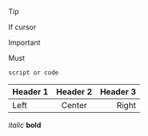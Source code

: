 > [!TIP]
> If cursor

> [!Important]
> Must

```
script or code
```

| Header 1 | Header 2 | Header 3 |
| :------- | :------: | -------: |
| Left     |  Center  |    Right |

_italic_
**bold**
